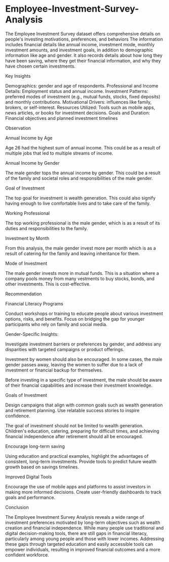 # Employee-Investment-Survey-Analysis
The Employee Investment Survey dataset offers comprehensive details on people's investing motivations, preferences, and behaviors
The information includes financial details like annual income, investment mode, monthly investment amounts, and investment goals, in addition to demographic information like age and gender. It also records details about how long they have been saving, where they get their financial information, and why they have chosen certain investments.

Key Insights

Demographics: gender and age of respondents.
Professional and Income Details: Employment status and annual income.
Investment Patterns: preferred modes of investment (e.g., mutual funds, stocks, fixed deposits) and monthly contributions.
Motivational Drivers: influences like family, brokers, or self-interest.
Resources Utilized: Tools such as mobile apps, news articles, or books for investment decisions.
Goals and Duration: Financial objectives and planned investment timelines

Observation

Annual Income by Age

Age 26 had the highest sum of annual income. This could be as a result of multiple jobs that led to multiple streams of income.

Annual Income by Gender

The male gender tops the annual income by gender. This could be a result of the family and societal roles and responsibilities of the male gender.

Goal of Investment


The top goal for investment is wealth generation. This could also signify having enough to live comfortable lives and to take care of the family.

Working Professional

The top working professional is the male gender, which is as a result of its duties and responsibilities to the family.

Investment by Month

From this analysis, the male gender invest more per month which is as a result of catering for the family and leaving inheritance for them.

Mode of Investment

The male gender invests more in mutual funds. This is a situation where a company pools money from many vestments to buy stocks, bonds, and other investments. This is cost-effective.

Recommendation

Financial Literacy Programs

Conduct workshops or training to educate people about various investment options, risks, and benefits. Focus on bridging the gap for younger participants who rely on family and social media. 

Gender-Specific Insights:

Investigate investment barriers or preferences by gender, and address any disparities with targeted campaigns or product offerings. 

Investment by women should also be encouraged. In some cases, the male gender passes away, leaving the women to suffer due to a lack of investment or financial backup for themselves.

Before investing in a specific type of investment, the male should be aware of their financial capabilities and increase their investment knowledge.

Goals of Investment

Design campaigns that align with common goals such as wealth generation and retirement planning. Use relatable success stories to inspire confidence.

The goal of investment should not be limited to wealth generation. Children's education, catering, preparing for difficult times, and achieving financial independence after retirement should all be encouraged.

Encourage long-term saving

Using education and practical examples, highlight the advantages of consistent, long-term investments. Provide tools to predict future wealth growth based on savings timelines.

Improved Digital Tools

Encourage the use of mobile apps and platforms to assist investors in making more informed decisions. Create user-friendly dashboards to track goals and performance.

Conclusion

The Employee Investment Survey Analysis reveals a wide range of investment preferences motivated by long-term objectives such as wealth creation and financial independence. While many people use traditional and digital decision-making tools, there are still gaps in financial literacy, particularly among young people and those with lower incomes. Addressing these gaps through targeted education and easily accessible tools can empower individuals, resulting in improved financial outcomes and a more confident workforce.
